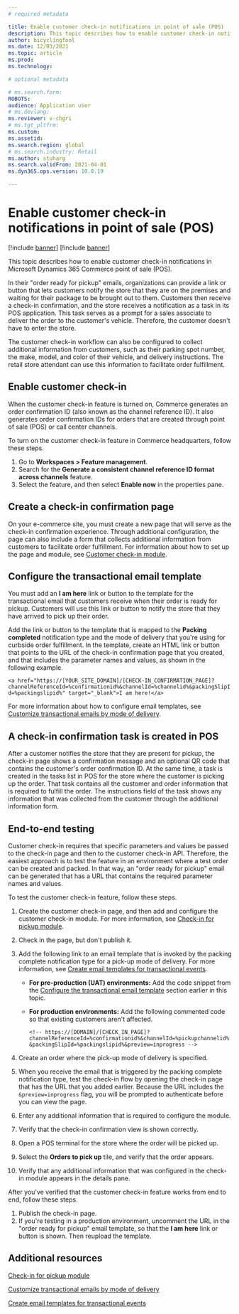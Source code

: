 ```yaml
---
# required metadata

title: Enable customer check-in notifications in point of sale (POS)
description: This topic describes how to enable customer check-in notifications in Microsoft Dynamics 365 Commerce point of sale (POS).
author: bicyclingfool
ms.date: 12/03/2021
ms.topic: article
ms.prod: 
ms.technology: 

# optional metadata

# ms.search.form: 
ROBOTS: 
audience: Application user
# ms.devlang: 
ms.reviewer: v-chgri
# ms.tgt_pltfrm: 
ms.custom: 
ms.assetid: 
ms.search.region: global
# ms.search.industry: Retail
ms.author: stuharg
ms.search.validFrom: 2021-04-01
ms.dyn365.ops.version: 10.0.19

---
```


# Enable customer check-in notifications in point of sale (POS)

[!include [banner](includes/banner.md)]
[!include [banner](includes/preview-banner.md)]

This topic describes how to enable customer check-in notifications in Microsoft Dynamics 365 Commerce point of sale (POS).

In their "order ready for pickup" emails, organizations can provide a link or button that lets customers notify the store that they are on the premises and waiting for their package to be brought out to them. Customers then receive a check-in confirmation, and the store receives a notification as a task in its POS application. This task serves as a prompt for a sales associate to deliver the order to the customer's vehicle. Therefore, the customer doesn't have to enter the store.

The customer check-in workflow can also be configured to collect additional information from customers, such as their parking spot number, the make, model, and color of their vehicle, and delivery instructions. The retail store attendant can use this information to facilitate order fulfillment.

## Enable customer check-in

When the customer check-in feature is turned on, Commerce generates an order confirmation ID (also known as the channel reference ID). It also generates order confirmation IDs for orders that are created through point of sale (POS) or call center channels. 

To turn on the customer check-in feature in Commerce headquarters, follow these steps.

1. Go to **Workspaces \> Feature management**.
2. Search for the **Generate a consistent channel reference ID format across channels** feature. 
3. Select the feature, and then select **Enable now** in the properties pane. 

## Create a check-in confirmation page

On your e-commerce site, you must create a new page that will serve as the check-in confirmation experience. Through additional configuration, the page can also include a form that collects additional information from customers to facilitate order fulfillment. For information about how to set up the page and module, see [Customer check-in module](check-in-pickup-module.md).

## Configure the transactional email template

You must add an **I am here** link or button to the template for the transactional email that customers receive when their order is ready for pickup. Customers will use this link or button to notify the store that they have arrived to pick up their order. 

Add the link or button to the template that is mapped to the **Packing completed** notification type and the mode of delivery that you're using for curbside order fulfillment. In the template, create an HTML link or button that points to the URL of the check-in confirmation page that you created, and that includes the parameter names and values, as shown in the following example.

`<a href="https://[YOUR_SITE_DOMAIN]/[CHECK-IN_CONFIRMATION_PAGE]?channelReferenceId=%confirmationid%&channelId=%channelid%&packingSlipId=%packingslipid%" target="_blank">I am here!</a>`

For more information about how to configure email templates, see [Customize transactional emails by mode of delivery](customize-email-delivery-mode.md). 

## A check-in confirmation task is created in POS

After a customer notifies the store that they are present for pickup, the check-in page shows a confirmation message and an optional QR code that contains the customer's order confirmation ID. At the same time, a task is created in the tasks list in POS for the store where the customer is picking up the order. That task contains all the customer and order information that is required to fulfill the order. The instructions field of the task shows any information that was collected from the customer through the additional information form.

## End-to-end testing

Customer check-in requires that specific parameters and values be passed to the check-in page and then to the customer check-in API. Therefore, the easiest approach is to test the feature in an environment where a test order can be created and packed. In that way, an "order ready for pickup" email can be generated that has a URL that contains the required parameter names and values.

To test the customer check-in feature, follow these steps.

1. Create the customer check-in page, and then add and configure the customer check-in module. For more information, see [Check-in for pickup module](check-in-pickup-module.md). 
1. Check in the page, but don't publish it.
1. Add the following link to an email template that is invoked by the packing complete notification type for a pick-up mode of delivery. For more information, see [Create email templates for transactional events](email-templates-transactions.md).

    - **For pre-production (UAT) environments:** Add the code snippet from the [Configure the transactional email template](#configure-the-transactional-email-template) section earlier in this topic.
    - **For production environments:** Add the following commented code so that existing customers aren't affected.

        `<!-- https://[DOMAIN]/[CHECK_IN_PAGE]?channelReferenceId=%confirmationid%&channelId=%pickupchannelid%&packingSlipId=%packingslipid%&preview=inprogress -->`

1. Create an order where the pick-up mode of delivery is specified.
1. When you receive the email that is triggered by the packing complete notification type, test the check-in flow by opening the check-in page that has the URL that you added earlier. Because the URL includes the `&preview=inprogress` flag, you will be prompted to authenticate before you can view the page.
1. Enter any additional information that is required to configure the module.
1. Verify that the check-in confirmation view is shown correctly.
1. Open a POS terminal for the store where the order will be picked up.
1. Select the **Orders to pick up** tile, and verify that the order appears.
1. Verify that any additional information that was configured in the check-in module appears in the details pane.

After you've verified that the customer check-in feature works from end to end, follow these steps.

1. Publish the check-in page.
1. If you're testing in a production environment, uncomment the URL in the "order ready for pickup" email template, so that the **I am here** link or button is shown. Then reupload the template.

## Additional resources

[Check-in for pickup module](check-in-pickup-module.md)

[Customize transactional emails by mode of delivery](customize-email-delivery-mode.md)

[Create email templates for transactional events](email-templates-transactions.md)
